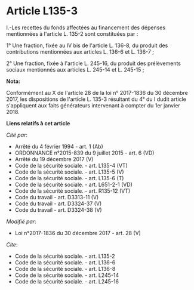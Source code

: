 # Article L135-3

I.-Les recettes du fonds affectées au financement des dépenses mentionnées à l'article L. 135-2 sont constituées par :

1° Une fraction, fixée au IV bis de l'article L. 136-8, du produit des contributions mentionnées aux articles L. 136-6 et L.
136-7 ;

2° Une fraction, fixée à l'article L. 245-16, du produit des prélèvements sociaux mentionnés aux articles L. 245-14 et L.
245-15 ;

**Nota:**

Conformément au X de l'article 28 de la loi n° 2017-1836 du 30 décembre 2017, les dispositions de l'article L. 135-3
résultant du 4° du I dudit article s'appliquent aux faits générateurs intervenant à compter du 1er janvier 2018.

**Liens relatifs à cet article**

_Cité par_:

  - Arrêté du 4 février 1994 - art. 1 (Ab)
  - ORDONNANCE n°2015-839 du 9 juillet 2015 - art. 6 (VD)
  - Arrêté du 19 décembre 2017 (V)
  - Code de la sécurité sociale. - art. L135-4 (VT)
  - Code de la sécurité sociale. - art. L135-5 (V)
  - Code de la sécurité sociale. - art. L135-6 (T)
  - Code de la sécurité sociale. - art. L651-2-1 (VD)
  - Code de la sécurité sociale. - art. R135-12 (VT)
  - Code du travail - art. D3313-11 (V)
  - Code du travail - art. D3324-37 (V)
  - Code du travail - art. D3324-38 (V)

_Modifié par_:

  - Loi n°2017-1836 du 30 décembre 2017 - art. 28 (V)

_Cite_:

  - Code de la sécurité sociale. - art. L135-2
  - Code de la sécurité sociale. - art. L136-6
  - Code de la sécurité sociale. - art. L136-8
  - Code de la sécurité sociale. - art. L245-14
  - Code de la sécurité sociale. - art. L245-16
